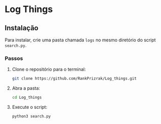 # Log Things

## Instalação

Para instalar, crie uma pasta chamada `logs` no mesmo diretório do script `search.py`.

### Passos

1. Clone o repositório para o terminal:
    ```sh
    git clone https://github.com/RankPrizrak/Log_things.git
    ```

2. Abra a pasta:
    ```sh
    cd Log_things
    ```

3. Execute o script:
    ```sh
    python3 search.py
    ```
